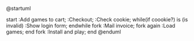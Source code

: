 @startuml

start
:Add games to cart;
:Checkout;
:Check cookie;
while(if coookie?) is (is invalid)
:Show login form;
endwhile
fork
:Mail invoice;
fork again
:Load games;
end fork
:Install and play;
end
@enduml

